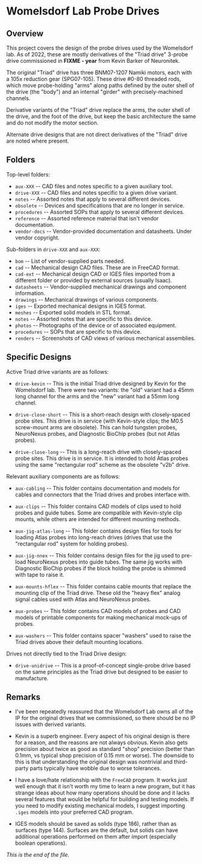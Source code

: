 # Womelsdorf Lab Probe Drives

## Overview

This project covers the design of the probe drives used by the Womelsdorf
lab. As of 2022, these are mostly derivatives of the "Triad drive" 3-probe
drive commissioned in **FIXME - year** from Kevin Barker of Neuronitek.

The original "Triad" drive has three BNM07-1207 Namiki motors, each with a
105x reduction gear (SPG07-105). These drive #0-80 threaded rods, which move
probe-holding "arms" along paths defined by the outer shell of the drive
(the "body") and an internal "girder" with precisely-machined channels.

Derivative variants of the "Triad" drive replace the arms, the outer shell
of the drive, and the foot of the drive, but keep the basic architecture the
same and do not modify the motor section.

Alternate drive designs that are not direct derivatives of the "Triad" drive
are noted where present.

## Folders

Top-level folders:

* `aux-XXX` -- CAD files and notes specific to a given auxiliary tool.
* `drive-XXX` -- CAD files and notes specific to a given drive variant.
* `notes` -- Assorted notes that apply to several different devices.
* `obsolete` -- Devices and specifications that are no longer in service.
* `procedures` -- Assorted SOPs that apply to several different devices.
* `reference` -- Assorted reference material that isn't vendor documentation.
* `vendor-docs` -- Vendor-provided documentation and datasheets.
Under vendor copyright.


Sub-folders in `drive-XXX` and `aux-XXX`:

* `bom` -- List of vendor-supplied parts needed.
* `cad` -- Mechanical design CAD files. These are in FreeCAD format.
* `cad-ext` -- Mechanical design CAD or IGES files imported from a different
folder or provided by external sources (usually Isaac).
* `datasheets` -- Vendor-supplied mechanical drawings and component information.
* `drawings` -- Mechanical drawings of various components.
* `iges` -- Exported mechanical designs in IGES format.
* `meshes` -- Exported solid models in STL format.
* `notes` -- Assorted notes that are specific to this device.
* `photos` -- Photographs of the device or of associated equipment.
* `procedures` -- SOPs that are specific to this device.
* `renders` -- Screenshots of CAD views of various mechanical assemblies.


## Specific Designs

Active Triad drive variants are as follows:

* `drive-kevin` --
This is the initial Triad drive designed by Kevin for the Womelsdorf lab.
There were two variants: the "old" variant had a 45mm long channel for the
arms and the "new" variant had a 55mm long channel.

* `drive-close-short` -- This is a short-reach design with closely-spaced
probe sites. This drive is in service (with Kevin-style clips; the M0.5
screw-mount arms are obsolete). This can hold tungsten probes, NeuroNexus
probes, and Diagnostic BioChip probes (but not Atlas probes).

* `drive-close-long` -- This is a long-reach drive with closely-spaced
probe sites. This drive is in service. It is intended to hold Atlas probes
using the same "rectangular rod" scheme as the obsolete "v2b" drive.


Relevant auxiliary components are as follows:

* `aux-cabling` -- This folder contains documentation and models for
cables and connectors that the Triad drives and probes interface with.

* `aux-clips` -- This folder contains CAD models of clips used to hold
probes and guide tubes. Some are compatible with Kevin-style clip mounts,
while others are intended for different mounting methods.

* `aux-jig-atlas-long` -- This folder contains design files for tools for
loading Atlas probes into long-reach drives (drives that use the "rectangular
rod" system for holding probes).

* `aux-jig-nnex` -- This folder contains design files for the jig used to
pre-load NeuroNexus probes into guide tubes. The same jig works with
Diagnostic BioChip probes if the block holding the probe is shimmed with
tape to raise it.

* `aux-mounts-hflex` -- This folder contains cable mounts that replace the
mounting clip of the Triad drive. These old the "heavy flex" analog signal
cables used with Atlas and NeuroNexus probes.

* `aux-probes` -- This folder contains CAD models of probes and CAD models
of printable components for making mechanical mock-ups of probes.

* `aux-washers` -- This folder contains spacer "washers" used to raise the
Triad drives above their default mounting locations.


Drives not directly tied to the Triad Drive design:

* `drive-unidrive` -- This is a proof-of-concept single-probe drive based
on the same principles as the Triad drive but designed to be easier to
manufacture.


## Remarks

* I've been repeatedly reassured that the Womelsdorf Lab owns all of the IP
for the original drives that we commissioned, so there should be no IP issues
with derived variants.

* Kevin is a superb engineer. Every aspect of his original design is there
for a reason, and the reasons are not always obvious. Kevin also gets
precision about twice as good as standard "shop" precision (better than
0.1mm, vs typical shop precision of 0.15 mm or worse). The downside to this
is that understanding the original design was nontrivial and third-party
parts typically have wobble due to worse tolerances.

* I have a love/hate relationship with the `FreeCAD` program. It works
_just_ well enough that it isn't worth my time to learn a new program, but
it has strange ideas about how many operations should be done and it
lacks several features that would be helpful for building and testing
models. If you need to modify existing mechanical models, I suggest
importing `.iges` models into your preferred CAD program.

* IGES models should be saved as solids (type 186), rather than as surfaces
(type 144). Surfaces are the default, but solids can have additional
operations performed on them after import (especially boolean operations).


_This is the end of the file._
